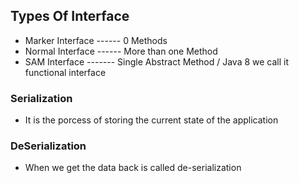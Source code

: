 ## Types Of Interface 
- Marker Interface ------ 0 Methods
- Normal Interface ------ More than one Method
- SAM  Interface ------- Single Abstract Method /  Java 8  we call it functional interface

### Serialization
- It is the porcess of storing the current state of the application 

### DeSerialization
- When we get the data back is called de-serialization